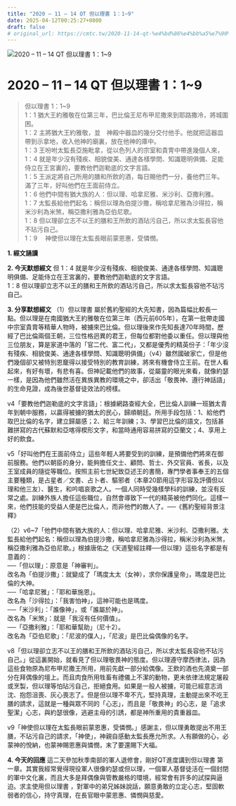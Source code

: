 ```yaml
---
title: "2020 – 11 – 14 QT 但以理書 1：1~9"
date: 2025-04-12T00:25:27+0800
draft: false
# original_url: https://cmtc.tw/2020-11-14-qt-%e4%bd%86%e4%bb%a5%e7%90%86%e6%9b%b8-1%ef%bc%9a19
---
```


![2020 – 11 – 14 QT 但以理書 1：1\~9](/images/qt.jpg   "2020 – 11 – 14 QT 但以理書 1：1\~9")

# 2020 – 11 – 14 QT 但以理書 1：1\~9

> 但以理書 1：1\~9  
> 1：1 猶大王約雅敬在位第三年，巴比倫王尼布甲尼撒來到耶路撒冷，將城圍困。  
> 1：2 主將猶大王約雅敬，並　神殿中器皿的幾分交付他手。他就把這器皿帶到示拿地，收入他神的廟裏，放在他神的庫中。  
> 1：3 王吩咐太監長亞施毗拿，從以色列人的宗室和貴冑中帶進幾個人來，  
> 1：4 就是年少沒有殘疾、相貌俊美、通達各樣學問、知識聰明俱備、足能侍立在王宮裏的，要教他們迦勒底的文字言語。  
> 1：5 王派定將自己所用的膳和所飲的酒，每日賜他們一分，養他們三年。滿了三年，好叫他們在王面前侍立。  
> 1：6 他們中間有猶大族的人：但以理、哈拿尼雅、米沙利、亞撒利雅。  
> 1：7 太監長給他們起名：稱但以理為伯提沙撒，稱哈拿尼雅為沙得拉，稱米沙利為米煞，稱亞撒利雅為亞伯尼歌。  
> 1：8 但以理卻立志不以王的膳和王所飲的酒玷污自己，所以求太監長容他不玷污自己。  
> 1：9 　神使但以理在太監長眼前蒙恩惠，受憐憫。

**1. 經文誦讀**

**2.  今天默想經文**
但 1：4 就是年少沒有殘疾、相貌俊美、通達各樣學問、知識聰明俱備、足能侍立在王宮裏的，要教他們迦勒底的文字言語。  
1：8 但以理卻立志不以王的膳和王所飲的酒玷污自己，所以求太監長容他不玷污自己。

**3. 分享默想經文**
（1）但以理書 屬於舊約聖經的大先知書，因為篇幅比較長一點。但以理是在南國猶大王約雅敬在位第三年（西元前605年），在第一批帶走國中宗室貴胄等精華人物時，被擄來巴比倫。但以理後來作先知長達70年時間，歷經了巴比倫兩個王朝，三位性格迥異的君王，但每位都對他委以重任。但以理與他三位朋友，算是家道中落的「官二代、富二代」，又都是優秀的精英份子：「年少沒有殘疾、相貌俊美、通達各樣學問、知識聰明俱備」（v4）雖然國破家亡，但是他們幾個卻又被特別恩竉得以接受特別的教育訓練，將來有機會侍立王前。在世人看起來，有好有壞，有悲有喜。但神記載他們的故事，從屬靈的眼光來看，就像約瑟一樣，是因為他們雖然活在異族異教的環境之中，卻活出「敬畏神、遵行神話語」的生命見證，成為後世基督徒效法的榜樣。

v4「要教他們迦勒底的文字言語」：根據網路查經大全，巴比倫人訓練一班猶太青年到朝中服務，以贏得被擄的猶太的民心，歸順朝廷。所用手段包括：1、給他們取巴比倫的名字，建立歸屬感；2、給三年訓練；3、學習巴比倫的語文，包括甚難拼寫的古代蘇默和亞喀得楔形文字，和當時通用容易拼寫的亞蘭文；4、享用上好的飲食。

v5「好叫他們在王面前侍立」這些年輕人將要受到的訓練，是預備他們將來在御前服務。他們以朝臣的身分，能夠擔任文士、顧問、哲士、外交官員、省長，以及王室成員的隨從等職位。按照主前七世紀致亞述王的書簡，專門學者事奉王的五個主要種類，是占星者／文書、占卜者、驅邪者（本章20節用這字形容及評價但以理和他三友）、醫生，和吟唱哀歌之人。一個人同時受幾樣學科的訓練，並沒有反常之處。訓練外族人擔任這些職位，自然會導致下一代的精英被他們同化。這樣一來，他們技能的受益人便是巴比倫人，而非他們的敵人了。──《舊約聖經背景注釋》

（2）v6\~7「他們中間有猶大族的人：但以理、哈拿尼雅、米沙利、亞撒利雅。太監長給他們起名：稱但以理為伯提沙撒，稱哈拿尼雅為沙得拉，稱米沙利為米煞，稱亞撒利雅為亞伯尼歌。」根據唐佑之《天道聖經註釋──但以理》這些名字都是有意義的：  
──「但以理」：原意是「神審判」。  
改名為「伯提沙撒」：就變成了「瑪度太太（女神），求你保護皇帝」，瑪度是巴比倫的大神。  
──「哈拿尼雅」：「耶和華施恩」。  
改名為「沙得拉」：「我害怕神」，這神可能也是瑪度。  
──「米沙利」：「誰像神」，或「誰屬於神」。  
改名為「米煞」：就是「我沒有任何價值」。  
──「亞撒利雅」：「耶和華幫助」（尼十2）。  
改名為「亞伯尼歌」：「尼波的僕人」，「尼波」是巴比倫偶像的名字。

v8「但以理卻立志不以王的膳和王所飲的酒玷污自己，所以求太監長容他不玷污自己。」從這裏開始，就看見了但以理敬畏神的態度。但以理遵守摩西律法，因為這些食物原為尼布甲尼撒王所用，用前先獻一部分給偶像。王飲的酒也先澆奠一部分在拜偶像的壇上。而且肉食所用牲畜有禮儀上不潔的動物，更未依律法規定屠殺或烹製，但以理等怕玷污自己，拒絕食用。如果是一般人被擄，可能已經意志消沈、抱怨沮喪、灰心喪志了。但是但以理不卑不亢，堅持真理，主動提出來不吃王膳的請求，這就是一種與眾不同的「心志」，而且是「敬畏神」的心志，是「追求聖潔」心志，與約瑟很像，逃避主母的引誘，都是神所重用的貴重器皿。

v9「神使但以理在太監長眼前蒙恩惠，受憐憫。」感謝主，但以理勇敢提出不用王膳，不玷污自己的請求，「神使」，神親自感動太監長應允所求。人有願做的心，必蒙神的悅納，也蒙神賜恩惠與憐憫，末了要還賜下大福。

**4. 今天的回應**
這二天參加秋季南部的軍人退修會，剛好QT進度講到但以理書 第一章。其實我經常覺得現役軍人很像約瑟或但以理，一個軍人基督徒活在一個封閉的軍中文化裏，而且大多是拜偶像與管教嚴格的環境，經常會有許多的試探與逼迫。求主使用但以理書 ，對軍中的弟兄姊妹說話，願意勇敢的立定心志，堅固軟弱者的信心，持守真理，在長官眼中蒙恩惠、憐憫與慈愛。
